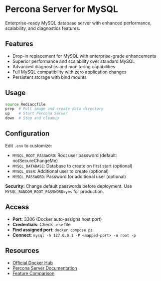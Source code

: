 # Percona Server for MySQL

Enterprise-ready MySQL database server with enhanced performance, scalability, and diagnostics features.

## Features
- Drop-in replacement for MySQL with enterprise-grade enhancements
- Superior performance and scalability over standard MySQL
- Advanced diagnostics and monitoring capabilities
- Full MySQL compatibility with zero application changes
- Persistent storage with bind mounts

## Usage
```bash
source Rediaccfile
prep  # Pull image and create data directory
up    # Start Percona Server
down  # Stop and cleanup
```

## Configuration
Edit `.env` to customize:
- `MYSQL_ROOT_PASSWORD`: Root user password (default: notSecureChangeMe)
- `MYSQL_DATABASE`: Database to create on first start (optional)
- `MYSQL_USER`: Additional user to create (optional)
- `MYSQL_PASSWORD`: Password for additional user (optional)

**Security:** Change default passwords before deployment. Use `MYSQL_RANDOM_ROOT_PASSWORD=yes` for production.

## Access
- **Port**: 3306 (Docker auto-assigns host port)
- **Credentials**: Check `.env` file
- **Find assigned port**: `docker compose ps`
- **Connect**: `mysql -h 127.0.0.1 -P <mapped-port> -u root -p`

## Resources
- [Official Docker Hub](https://hub.docker.com/_/percona)
- [Percona Server Documentation](https://docs.percona.com/percona-server/8.0/)
- [Feature Comparison](https://www.percona.com/software/mysql-database/percona-server)
